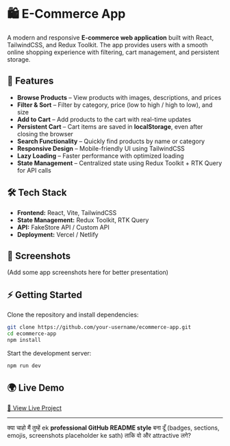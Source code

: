 # 🛍️ E-Commerce App

A modern and responsive **E-commerce web application** built with React, TailwindCSS, and Redux Toolkit. The app provides users with a smooth online shopping experience with filtering, cart management, and persistent storage.

## 🚀 Features

* **Browse Products** – View products with images, descriptions, and prices
* **Filter & Sort** – Filter by category, price (low to high / high to low), and size
* **Add to Cart** – Add products to the cart with real-time updates
* **Persistent Cart** – Cart items are saved in **localStorage**, even after closing the browser
* **Search Functionality** – Quickly find products by name or category
* **Responsive Design** – Mobile-friendly UI using TailwindCSS
* **Lazy Loading** – Faster performance with optimized loading
* **State Management** – Centralized state using Redux Toolkit + RTK Query for API calls

## 🛠️ Tech Stack

* **Frontend:** React, Vite, TailwindCSS
* **State Management:** Redux Toolkit, RTK Query
* **API:** FakeStore API / Custom API
* **Deployment:** Vercel / Netlify

## 📸 Screenshots

(Add some app screenshots here for better presentation)

## ⚡ Getting Started

Clone the repository and install dependencies:

```bash
git clone https://github.com/your-username/ecommerce-app.git
cd ecommerce-app
npm install
```

Start the development server:

```bash
npm run dev
```

## 🌍 Live Demo

[🔗 View Live Project](https://your-deployment-link.netlify.app/)

---

क्या चाहो मैं तुम्हें ek **professional GitHub README style** बना दूँ (badges, sections, emojis, screenshots placeholder ke sath) ताकि वो और attractive लगे?

